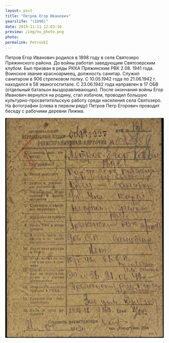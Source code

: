 ```yaml
---
layout: post
title: "Петров Егор Иванович"
yearslife: "(1898)"
date: 2019-11-11 12:03:10
preview: /img/no_photo.png
photo:
permalink: PetrovEI
---
```


Петров Егор Иванович родился в 1898 году в селе Святозеро Пряжинского района. До войны работал заведующим Святозерским клубом. Был призван в ряды РККА Пряжинским РВК 2.08. 1941 года. Воинское звание красноармеец, должность санитар. Служил санитаром в 906 стрелковом полку. С 10.05.1942 года по 21.06.1942 г. находился в 58 эвакогоспитале. С 23.06.1942 года направлен в 17 ОБВ (отдельный батальон выздоравливающих). После окончания войны Егор Иванович вернулся на родину, стал избачом, проводил большую культурно-просветительскую работу среди населения села Святозеро. На фотографии (слева в первом ряду) Петров Петр Егорович проводит беседу с рабочими деревни Лижма.

[<img src="/img/PetrovEI2.jpg#thumbnail" alt="" title="">](/img/PetrovEI2.jpg)